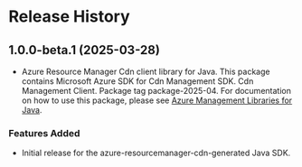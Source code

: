 # Release History

## 1.0.0-beta.1 (2025-03-28)

- Azure Resource Manager Cdn client library for Java. This package contains Microsoft Azure SDK for Cdn Management SDK. Cdn Management Client. Package tag package-2025-04. For documentation on how to use this package, please see [Azure Management Libraries for Java](https://aka.ms/azsdk/java/mgmt).
### Features Added

- Initial release for the azure-resourcemanager-cdn-generated Java SDK.
